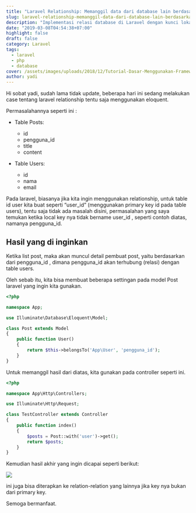 ```yaml
---
title: "Laravel Relationship: Memanggil data dari database lain berdasarkan localkey"
slug: laravel-relationship-memanggil-data-dari-database-lain-berdasarkan-localkey
description: "Implementasi relasi database di Laravel dengan kunci lokal kustom. Pelajari cara memanggil data antar tabel berdasarkan field pengguna_id."
date: "2019-03-08T04:54:38+07:00"
highlight: false
draft: false
category: Laravel
tags:
  - laravel
  - php
  - database
cover: /assets/images/uploads/2018/12/Tutorial-Dasar-Menggunakan-Framework-Laravel.png
author: yadi
---
```


Hi sobat yadi, sudah lama tidak update, beberapa hari ini sedang melakukan case tentang laravel relationship tentu saja menggunakan eloquent.

Permasalahannya seperti ini :

* Table Posts:
  * id
  * pengguna_id
  * title
  * content


* Table Users:
  * id
  * nama
  * email


Pada laravel, biasanya jika kita ingin menggunakan relationship, untuk table id user kita buat seperti “user_id” (menggunakan primary key id pada table users), tentu saja tidak ada masalah disini, permasalahan yang saya temukan ketika local key nya tidak bername user_id , seperti contoh diatas, namanya pengguna_id.

## Hasil yang di inginkan
Ketika list post, maka akan muncul detail pembuat post, yaitu berdasarkan dari pengguna_id , dimana pengguna_id akan terhubung (relasi) dengan table users.

Oleh sebab itu, kita bisa membuat beberapa settingan pada model Post laravel yang ingin kita gunakan.

```php
<?php

namespace App;

use Illuminate\Database\Eloquent\Model;

class Post extends Model
{
    public function User()
    {
        return $this->belongsTo('App\User', 'pengguna_id');
    }
}
```

Untuk memanggil hasil dari diatas, kita gunakan pada controller seperti ini.

```php
<?php

namespace App\Http\Controllers;

use Illuminate\Http\Request;

class TestController extends Controller
{
    public function index()
    {
        $posts = Post::with('user')->get();
        return $posts;
    }
}
```

Kemudian hasil akhir yang ingin dicapai seperti berikut:

![](/assets/images/uploads/2019/03/Selection_00936.png)

ini juga bisa diterapkan ke relation-relation yang lainnya jika key nya bukan dari primary key.

Semoga bermanfaat.
